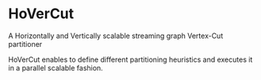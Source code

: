 # HoVerCut
A Horizontally and Vertically scalable streaming graph Vertex-Cut partitioner

HoVerCut enables to define different partitioning heuristics and executes it in a parallel scalable fashion.
